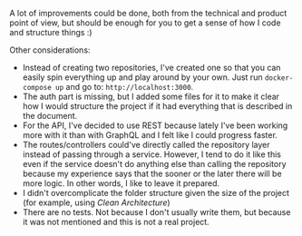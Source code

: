 A lot of improvements could be done, both from the technical and product point of view, but should be enough for you to get a sense of how I code and structure things :)

Other considerations:

* Instead of creating two repositories, I've created one so that you can easily spin everything up and play around by your own. Just run `docker-compose up` and go to: `http://localhost:3000`.
* The auth part is missing, but I added some files for it to make it clear how I would structure the project if it had everything that is described in the document.
* For the API, I've decided to use REST because lately I've been working more with it than with GraphQL and I felt like I could progress faster.
* The routes/controllers could've directly called the repository layer instead of passing through a service. However, I tend to do it like this even if the service doesn't do anything else than calling the repository because my experience says that the sooner or the later there will be more logic. In other words, I like to leave it prepared.
* I didn't overcomplicate the folder structure given the size of the project (for example, using _Clean Architecture_)
* There are no tests. Not because I don't usually write them, but because it was not mentioned and this is not a real project.

